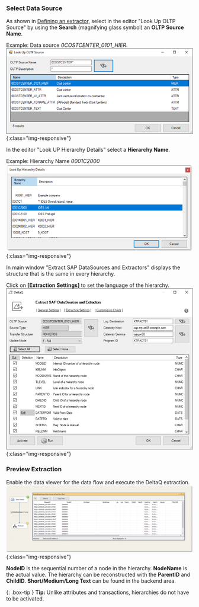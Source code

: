 ### Select Data Source
As shown in [Defining an extractor](./extraction-define), select in the editor "Look Up OLTP Source" by using the **Search** (magnifying glass symbol) an **OLTP Source Name**.

Example: Data source *0COSTCENTER_0101_HIER*.
![DeltaQ-Hierarchy-001](/img/content/DeltaQ-Hierarchy-001.png){:class="img-responsive"}

In the editor "Look UP Hierarchy Details" select a **Hierarchy Name**.

Example: Hierarchy Name *0001C2000*
![DeltaQ-Hierarchy-002](/img/content/DeltaQ-Hierarchy-002.png){:class="img-responsive"}

In main window "Extract SAP DataSources and Extractors" displays the structure that is the same in every hierarchy. 

Click on **[Extraction Settings]** to set the language of the hierarchy.
![DeltaQ-Hierarchy-003](/img/content/Deltaq-Hierarchy-Selected.png){:class="img-responsive"}

### Preview Extraction
Enable the data viewer for the data flow and execute the DeltaQ extraction.
![DeltaQ-Hierarchy-004](/img/content/xis/data_view_deltaQ_xtract_is.png){:class="img-responsive"}

**NodeID** is the sequential number of a node in the hierarchy.
**NodeName** is the actual value. The hierarchy can be reconstructed with the **ParentID** and **ChildID**.
**Short/Medium/Long Text** can be found in the backend area.

{: .box-tip }
**Tip:** Unlike attributes and transactions, hierarchies do not have to be activated.








